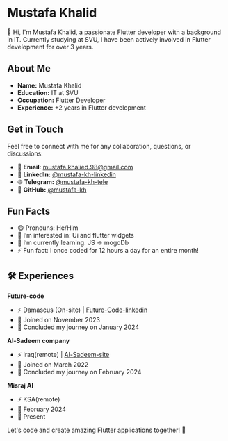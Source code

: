 # Mustafa Khalid
👋 Hi, I'm Mustafa Khalid, a passionate Flutter developer with a background in IT. Currently studying at SVU, I have been actively involved in Flutter development for over 3 years.

## About Me
- **Name:** Mustafa Khalid
- **Education:** IT at SVU
- **Occupation:** Flutter Developer
- **Experience:** +2 years in Flutter development

## Get in Touch
Feel free to connect with me for any collaboration, questions, or discussions:

- 📧 **Email**: [mustafa.khalied.98@gmail.com](mustafa.khalied.98@gmail.com)
- 🔗 **LinkedIn:** [@mustafa-kh-linkedin](https://www.linkedin.com/in/mustafa-khalied-951935155/)
- 🌐 **Telegram:** [@mustafa-kh-tele](https://t.me/Mustafakh3661)
- 🚀 **GitHub:** [@mustafa-kh](https://github.com/mustafa-kh-98)


## Fun Facts

- 😄 Pronouns: He/Him
- 👀 I’m interested in: Ui and flutter widgets
- 🌱 I’m currently learning: JS -> mogoDb
- ⚡ Fun fact: I once coded for 12 hours a day for an entire month!

## 🛠️ Experiences
 **Future-code**
- ⚡ Damascus (On-site) | [Future-Code-linkedin](https://www.linkedin.com/company/0future-code/)
- 🚀 Joined on November 2023
- 🏁 Concluded my journey on January 2024

 **Al-Sadeem company**
- ⚡ Iraq(remote) | [Al-Sadeem-site](https://alsadeem.net/)
- 🚀 Joined on March 2022
- 🏁 Concluded my journey on February 2024

**Misraj AI**
- ⚡ KSA(remote)
- 🚀 February 2024
- 🏁 Present


Let's code and create amazing Flutter applications together! 🚀
